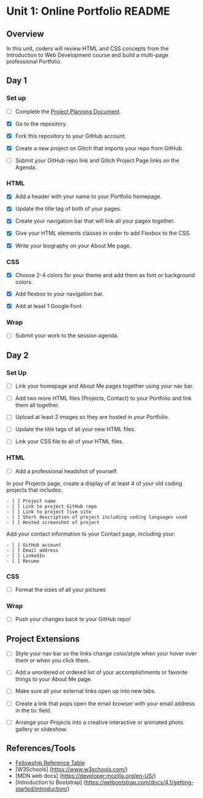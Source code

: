 # Unit 1: Online Portfolio README

## Overview

In this unit, coders will review HTML and CSS concepts from the Introduction to Web Development course and build a multi-page professional Portfolio.

## Day 1

### Set up

- [ ] Complete the [Project Planning Document](https://docs.google.com/document/d/1_fKb8tA-WGM5TseeW_HNo69xMmTSsvWVoy7N0ewsQKU/edit#heading=h.xbxb68gln6b2).

- [x] Go to the repository.

- [x] Fork this repository to your GitHub account.

- [x] Create a new project on Glitch that imports your repo from GitHub.

- [ ] Submit your GitHub repo link and Glitch Project Page links on the Agenda.

### HTML

- [x] Add a header with your name to your Portfolio homepage.

- [x] Update the title tag of both of your pages.

- [x] Create your navigation bar that will link all your pages together.

- [x] Give your HTML elements classes in order to add Flexbox to the CSS.

- [x] Write your biography on your About Me page.

### CSS

- [x] Choose 2-4 colors for your theme and add them as font or background colors.

- [x] Add flexbox to your navigation bar.

- [x] Add at least 1 Google Font.

### Wrap

- [ ] Submit your work to the session agenda.

## Day 2

### Set Up

- [ ] Link your homepage and About Me pages together using your nav bar.

- [ ] Add two more HTML files (Projects, Contact) to your Portfolio and link them all together.

- [ ] Upload at least 2 images so they are hosted in your Portfolio.

- [ ] Update the title tags of all your new HTML files.

- [ ] Link your CSS file to all of your HTML files.

### HTML

- [ ] Add a professional headshot of yourself.

In your Projects page, create a display of at least 4 of your old coding projects that includes:

    - [ ] Project name
    - [ ] Link to project GitHub repo
    - [ ] Link to project live site
    - [ ] Short description of project including coding languages used
    - [ ] Hosted screenshot of project

Add your contact information to your Contact page, including your:

    - [ ] GitHub account
    - [ ] Email address
    - [ ] LinkedIn
    - [ ] Resume

### CSS

- [ ] Format the sizes of all your pictures

### Wrap

- [ ] Push your changes back to your GitHub repo!


## Project Extensions

- [ ] Style your nav bar so the links change color/style when your hover over them or when you click them.

- [ ] Add a unordered or ordered list of your accomplishments or favorite things to your About Me page.

- [ ] Make sure all your external links open up into new tabs.

- [ ] Create a link that pops open the email browser with your email address in the to: field.

- [ ] Arrange your Projects into a creative interactive or animated photo gallery or slideshow.

## References/Tools

* [Fellowship Reference Table](https://docs.google.com/document/d/1qrY2OC-6S04oOXZlYmXja7lmKBmdApR-HXJkhfd67e8/edit)
* [W3Schools] (https://www.w3schools.com/)
* [MDN web docs] (https://developer.mozilla.org/en-US/)
* [Introduction to Bootstrap] (https://getbootstrap.com/docs/4.1/getting-started/introduction/)
